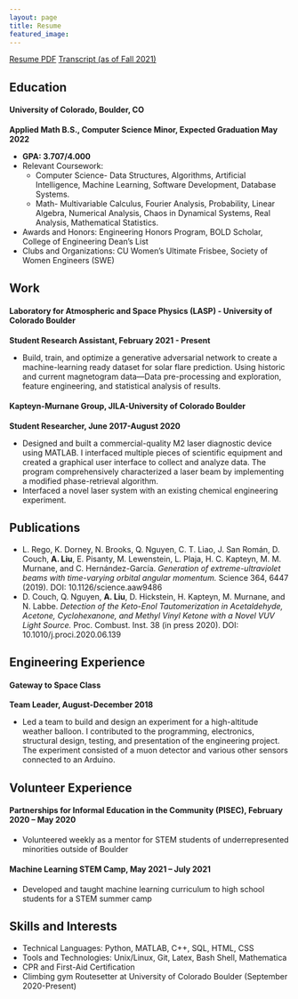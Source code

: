 ```yaml
---
layout: page
title: Resume
featured_image:
---
```

<section class="download-box inner">
	<div class="download-box-links">
	    <a href="/assets/documents/resumes/Resume20220101.pdf" target="_blank">Resume PDF</a>
	    <a href="/assets/documents/transcripts/Fall2021.pdf" target="_blank">Transcript (as of Fall 2021)</a>
	</div>
</section>

## Education
#### University of Colorado, Boulder, CO
**Applied Math B.S., Computer Science Minor, Expected Graduation May 2022**
* **GPA: 3.707/4.000**
* Relevant Coursework: 
	* Computer Science- Data Structures, Algorithms, Artificial Intelligence, Machine Learning, Software Development, Database Systems. 
	* Math- Multivariable Calculus, Fourier Analysis, Probability, Linear Algebra, Numerical Analysis, Chaos in Dynamical Systems, Real Analysis, Mathematical Statistics.
* Awards and Honors: Engineering Honors Program, BOLD Scholar, College of Engineering Dean’s List
* Clubs and Organizations: CU Women’s Ultimate Frisbee, Society of Women Engineers (SWE)

## Work
#### Laboratory for Atmospheric and Space Physics (LASP) - University of Colorado Boulder
**Student Research Assistant, February 2021 - Present**
* Build, train, and optimize a generative adversarial network to create a machine-learning ready dataset for solar flare prediction. Using historic and current magnetogram data—Data pre-processing and exploration, feature engineering, and statistical analysis of results.


#### Kapteyn-Murnane Group, JILA-University of Colorado Boulder
**Student Researcher, June 2017-August 2020**
* Designed and built a commercial-quality M2 laser diagnostic device using MATLAB. I interfaced multiple pieces of scientific equipment and created a graphical user interface to collect and analyze data. The program comprehensively characterized a laser beam by implementing a modified phase-retrieval algorithm.
* Interfaced a novel laser system with an existing chemical engineering experiment.

## Publications
* L. Rego, K. Dorney, N. Brooks, Q. Nguyen, C. T. Liao, J. San Román, D. Couch, **A. Liu**, E. Pisanty, M. Lewenstein, L. Plaja, H. C. Kapteyn, M. M. Murnane, and C. Hernández-García. *Generation of extreme-ultraviolet beams with time-varying orbital angular momentum.* Science 364, 6447 (2019). DOI: 10.1126/science.aaw9486 
* D. Couch, Q. Nguyen, **A. Liu**, D. Hickstein, H. Kapteyn, M. Murnane, and N. Labbe. *Detection of the Keto-Enol Tautomerization in Acetaldehyde, Acetone, Cyclohexanone, and Methyl Vinyl Ketone with a Novel VUV Light Source.* Proc. Combust. Inst. 38 (in press 2020). DOI: 10.1010/j.proci.2020.06.139

## Engineering Experience
#### Gateway to Space Class
**Team Leader, August-December 2018**
* Led a team to build and design an experiment for a high-altitude weather balloon. I contributed to the programming, electronics, structural design, testing, and presentation of the engineering project. The experiment consisted of a muon detector and various other sensors connected to an Arduino.

## Volunteer Experience
#### Partnerships for Informal Education in the Community (PISEC), February 2020 – May 2020
* Volunteered weekly as a mentor for STEM students of underrepresented minorities outside of Boulder
#### Machine Learning STEM Camp, May 2021 – July 2021
* Developed and taught machine learning curriculum to high school students for a STEM summer camp


## Skills and Interests
* Technical Languages: Python, MATLAB, C++, SQL, HTML, CSS
* Tools and Technologies: Unix/Linux, Git, Latex, Bash Shell, Mathematica
* CPR and First-Aid Certification
* Climbing gym Routesetter at University of Colorado Boulder (September 2020-Present)
